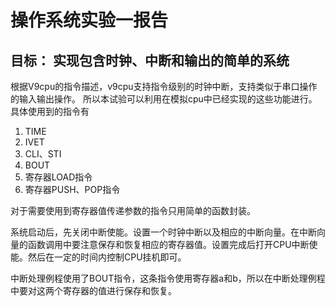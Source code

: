 # 操作系统实验一报告 
## 目标： 实现包含时钟、中断和输出的简单的系统


根据V9cpu的指令描述，v9cpu支持指令级别的时钟中断，支持类似于串口操作的输入输出操作。
所以本试验可以利用在模拟cpu中已经实现的这些功能进行。
具体使用到的指令有  
1. TIME  
2. IVET  
3. CLI、STI  
4. BOUT  
5. 寄存器LOAD指令  
6. 寄存器PUSH、POP指令  

对于需要使用到寄存器值传递参数的指令只用简单的函数封装。

系统启动后，先关闭中断使能。设置一个时钟中断以及相应的中断向量。在中断向量的函数调用中要注意保存和恢复相应的寄存器值。设置完成后打开CPU中断使能。然后在一定的时间内控制CPU挂机即可。

中断处理例程使用了BOUT指令，这条指令使用寄存器a和b，所以在中断处理例程中要对这两个寄存器的值进行保存和恢复。

